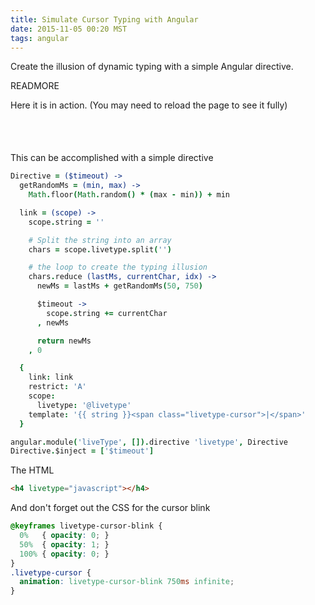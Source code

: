 ```yaml
---
title: Simulate Cursor Typing with Angular
date: 2015-11-05 00:20 MST
tags: angular
---
```


Create the illusion of dynamic typing with a simple Angular directive.

READMORE

Here it is in action. (You may need to reload the page to see it fully)

<pre>
<h3 livetype="javascript"></h3>
</pre>

This can be accomplished with a simple directive

```coffee
Directive = ($timeout) ->
  getRandomMs = (min, max) ->
    Math.floor(Math.random() * (max - min)) + min

  link = (scope) ->
    scope.string = ''

    # Split the string into an array
    chars = scope.livetype.split('')

    # the loop to create the typing illusion
    chars.reduce (lastMs, currentChar, idx) ->
      newMs = lastMs + getRandomMs(50, 750)

      $timeout ->
        scope.string += currentChar
      , newMs

      return newMs
    , 0

  {
    link: link
    restrict: 'A'
    scope:
      livetype: '@livetype'
    template: '{{ string }}<span class="livetype-cursor">|</span>'
  }

angular.module('liveType', []).directive 'livetype', Directive
Directive.$inject = ['$timeout']
```

The HTML

```html
<h4 livetype="javascript"></h4>
```

And don't forget out the CSS for the cursor blink

```css
@keyframes livetype-cursor-blink {
  0%   { opacity: 0; }
  50%  { opacity: 1; }
  100% { opacity: 0; }
}
.livetype-cursor {
  animation: livetype-cursor-blink 750ms infinite;
}
```

<style type="text/css">
@keyframes livetype-cursor-loop {
  0%   { opacity: 0; }
  50%  { opacity: 1; }
  100% { opacity: 0; }
}
.livetype-cursor {
  animation: livetype-cursor-loop 750ms infinite;
}
</style>
